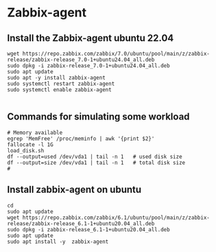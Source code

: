 # Zabbix-agent

## Install the Zabbix-agent ubuntu 22.04
```shell
wget https://repo.zabbix.com/zabbix/7.0/ubuntu/pool/main/z/zabbix-release/zabbix-release_7.0-1+ubuntu24.04_all.deb
sudo dpkg -i zabbix-release_7.0-1+ubuntu24.04_all.deb
sudo apt update 
sudo apt -y install zabbix-agent
sudo systemctl restart zabbix-agent
sudo systemctl enable zabbix-agent 


```
## Commands for simulating some workload
```shell
# Memory available
egrep 'MemFree' /proc/meminfo | awk '{print $2}'
fallocate -l 1G
load_disk.sh
df --output=used /dev/vda1 | tail -n 1   # used disk size
df --output=size /dev/vda1 | tail -n 1   # total disk size
#
```



## Install zabbix-agent on ubuntu 
```shell
cd
sudo apt update
wget https://repo.zabbix.com/zabbix/6.1/ubuntu/pool/main/z/zabbix-release/zabbix-release_6.1-1+ubuntu20.04_all.deb
sudo dpkg -i zabbix-release_6.1-1+ubuntu20.04_all.deb
sudo apt update
sudo apt install -y  zabbix-agent
```